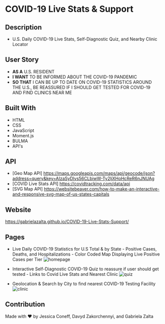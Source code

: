 # COVID-19 Live Stats & Support

## Description
* U.S. Daily COVID-19 Live Stats, Self-Diagnostic Quiz, and Nearby Clinic Locator

## User Story
- **AS A** U.S. RESIDENT
- **I WANT** TO BE INFORMED ABOUT THE COVID-19 PANDEMIC
- **SO THAT** I CAN BE UP TO DATE ON COVID-19 STATISTICS AROUND THE U.S., BE REASSURED IF I SHOULD GET TESTED FOR COVID-19 AND FIND CLINICS NEAR ME


## Built With
* HTML
* CSS
* JavaScript
* Moment.js
* BULMA
* API's

## API
* [Geo Map API] https://maps.googleapis.com/maps/api/geocode/json?address=query&key=AIzaSyDlvs56CLbiwW-Ty2IjXHoHcReR6nJNUAg
* [COVID Live Stats API] https://covidtracking.com/data/api
* [SVG Map API] https://websitebeaver.com/how-to-make-an-interactive-and-responsive-svg-map-of-us-states-capitals

## Website
https://gabrielazalta.github.io/COVID-19-Live-Stats-Support/

## Pages
* Live Daily COVID-19 Statistics for U.S Total & by State - Positive Cases, Deaths, and Hospitalizations - Color Coded Map Displaying Live Positive Cases per Tier
   ![homepage](https://user-images.githubusercontent.com/71668173/101675406-c0efab00-3a27-11eb-8b9e-c9811f93ef13.JPG)
   
* Interactive Self-Diagnostic COVID-19 Quiz to reassure if user should get tested - Links to Covid Live Stats and Nearest Clinic
 ![quiz](https://user-images.githubusercontent.com/71668173/101675412-c1884180-3a27-11eb-9261-5e095860cd92.JPG)
 
* Geolocation & Search by City to find nearest COVID-19 Testing Facility
 ![clinic](https://user-images.githubusercontent.com/71668173/101675413-c220d800-3a27-11eb-9603-a6c8aa0cda6f.JPG)

## Contribution
Made with ❤️ by Jessica Coneff, Davyd Zakorchennyi, and Gabriela Zalta


